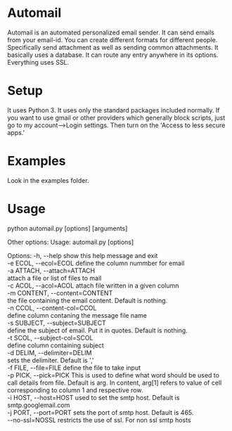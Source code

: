 # Automail
Automail is an automated personalized email sender. It can send emails from your email-id. You can create different formats for different people. Specifically send attachment as well as sending common attachments. It basically uses a database. It can route any entry anywhere in its options. Everything uses SSL.
# Setup
It uses Python 3. It uses only the standard packages included normally.
If you want to use gmail or other providers which generally block scripts, just go to my account-->Login settings. Then turn on the 'Access to less secure apps.'
# Examples
Look in the examples folder.
# Usage
python automail.py [options] [arguments]

Other options:
Usage: automail.py [options]

Options:
  -h, --help            show this help message and exit<br>
  -e ECOL, --ecol=ECOL  define the column nummber for email<br>
  -a ATTACH, --attach=ATTACH<br>
                        attach a file or list of files to mail<br>
  -c ACOL, --acol=ACOL  attach file written in a given column<br>
  -m CONTENT, --content=CONTENT<br>
                        the file containing the email content. Default is
                        nothing.<br>
  -n CCOL, --content-col=CCOL<br>
                        define column contaning the message file name<br>
  -s SUBJECT, --subject=SUBJECT<br>
                        define the subject of email. Put it in quotes. Default
                        is nothing.<br>
  -t SCOL, --subject-col=SCOL<br>
                        define column containing subject<br>
  -d DELIM, --delimiter=DELIM<br>
                        sets the delimiter. Default is ','<br>
  -f FILE, --file=FILE  define the file to take input<br>
  -p PICK, --pick=PICK  This is used to define what word should be used to
                        call details from file. Default is arg. In content,
                        arg[1] refers to value of cell corresponding to column
                        1 and respective row.<br>
  -i HOST, --host=HOST  used to set the smtp host. Default is
                        smtp.googlemail.com<br>
  -j PORT, --port=PORT  sets the port of smtp host. Default is 465.<br>
  --no-ssl=NOSSL        restricts the use of ssl. For non ssl smtp hosts<br>
